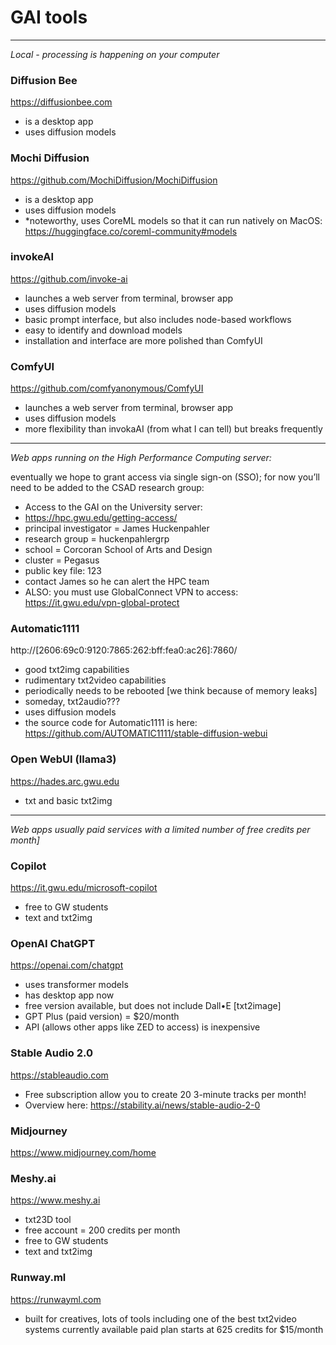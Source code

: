 # GAI tools
---
*Local - processing is happening on your computer*

### Diffusion Bee
https://diffusionbee.com
- is a desktop app
- uses diffusion models

### Mochi Diffusion
https://github.com/MochiDiffusion/MochiDiffusion
- is a desktop app
- uses diffusion models
- *noteworthy, uses CoreML models so that it can run natively on MacOS: https://huggingface.co/coreml-community#models

### invokeAI
https://github.com/invoke-ai
- launches a web server from terminal, browser app
- uses diffusion models
- basic prompt interface, but also includes node-based workflows
- easy to identify and download models
- installation and interface are more polished than ComfyUI

### ComfyUI
https://github.com/comfyanonymous/ComfyUI
- launches a web server from terminal, browser app
- uses diffusion models
- more flexibility than invokaAI (from what I can tell) but breaks frequently

---
*Web apps running on the High Performance Computing server:*

eventually we hope to grant access via single sign-on (SSO); for now you’ll need to be added to the CSAD research group:
- Access to the GAI on the University server:
- https://hpc.gwu.edu/getting-access/
- principal investigator = James Huckenpahler
- research group = huckenpahlergrp
- school = Corcoran School of Arts and Design
- cluster = Pegasus
- public key file: 123
- contact James so he can alert the HPC team
- ALSO: you must use GlobalConnect VPN to access: https://it.gwu.edu/vpn-global-protect

### Automatic1111
http://[2606:69c0:9120:7865:262:bff:fea0:ac26]:7860/
- good txt2img capabilities
- rudimentary txt2video capabilities
- periodically needs to be rebooted [we think because of memory leaks]
- someday, txt2audio???
- uses diffusion models
- the source code for Automatic1111 is here: https://github.com/AUTOMATIC1111/stable-diffusion-webui

### Open WebUI (llama3)
https://hades.arc.gwu.edu
- txt and basic txt2img

---
*Web apps usually paid services with a limited number of free credits per month]*

### Copilot
https://it.gwu.edu/microsoft-copilot
- free to GW students
- text and txt2img

### OpenAI ChatGPT
https://openai.com/chatgpt
- uses transformer models
- has desktop app now
- free version available, but does not include Dall•E [txt2image]
- GPT Plus (paid version) = $20/month
- API (allows other apps like ZED to access) is inexpensive

### Stable Audio 2.0
https://stableaudio.com
- Free subscription allow you to create 20 3-minute tracks per month!
- Overview here: https://stability.ai/news/stable-audio-2-0

### Midjourney
https://www.midjourney.com/home

### Meshy.ai
https://www.meshy.ai
- txt23D tool
- free account = 200 credits per month
- free to GW students
- text and txt2img

### Runway.ml
https://runwayml.com
- built for creatives, lots of tools including one of the best txt2video systems currently available
paid plan starts at 625 credits for $15/month
